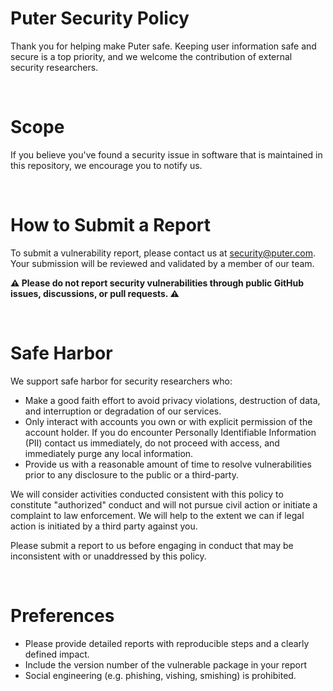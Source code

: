 # Puter Security Policy

Thank you for helping make Puter safe. Keeping user information safe and secure is a top priority, and we welcome the contribution of external security researchers.

<br>

# Scope

If you believe you've found a security issue in software that is maintained in this repository, we encourage you to notify us.

<br>

# How to Submit a Report

To submit a vulnerability report, please contact us at security@puter.com. Your submission will be reviewed and validated by a member of our team.

**⚠ Please do not report security vulnerabilities through public GitHub issues, discussions, or pull requests. ⚠**

<br>

# Safe Harbor

We support safe harbor for security researchers who:

* Make a good faith effort to avoid privacy violations, destruction of data, and interruption or degradation of our services.
* Only interact with accounts you own or with explicit permission of the account holder. If you do encounter Personally Identifiable Information (PII) contact us immediately, do not proceed with access, and immediately purge any local information.
* Provide us with a reasonable amount of time to resolve vulnerabilities prior to any disclosure to the public or a third-party.

We will consider activities conducted consistent with this policy to constitute "authorized" conduct and will not pursue civil action or initiate a complaint to law enforcement. We will help to the extent we can if legal action is initiated by a third party against you.

Please submit a report to us before engaging in conduct that may be inconsistent with or unaddressed by this policy.

<br>

# Preferences

* Please provide detailed reports with reproducible steps and a clearly defined impact.
* Include the version number of the vulnerable package in your report
* Social engineering (e.g. phishing, vishing, smishing) is prohibited.
